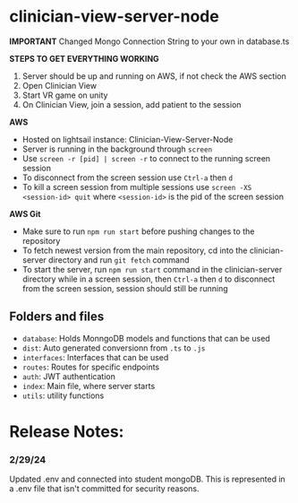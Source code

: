 # clinician-view-server-node

**IMPORTANT**
Changed Mongo Connection String to your own in database.ts

**STEPS TO GET EVERYTHING WORKING**

1. Server should be up and running on AWS, if not check the AWS section
2. Open Clinician View
3. Start VR game on unity
4. On Clinician View, join a session, add patient to the session

**AWS**

- Hosted on lightsail instance: Clinician-View-Server-Node
- Server is running in the background through `screen`
- Use `screen -r [pid] | screen -r` to connect to the running screen session
- To disconnect from the screen session use `Ctrl-a` then `d`
- To kill a screen session from multiple sessions use `screen -XS <session-id> quit` where `<session-id>` is the pid of the screen session

**AWS Git**

- Make sure to run `npm run start` before pushing changes to the repository
- To fetch newest version from the main repository, cd into the clinician-server directory and run `git fetch` command
- To start the server, run `npm run start` command in the clinician-server directory while in a screen session, then
  `Ctrl-a` then `d` to disconnect from the screen session, session should still be running

## Folders and files

- `database`: Holds MonngoDB models and functions that can be used
- `dist`: Auto generated conversionn from `.ts` to `.js`
- `interfaces`: Interfaces that can be used
- `routes`: Routes for specific endpoints
- `auth`: JWT authentication
- `index`: Main file, where server starts
- `utils`: utility functions



# Release Notes:

### 2/29/24

Updated .env and connected into student mongoDB. This is represented in a .env file that isn't committed for security reasons.

